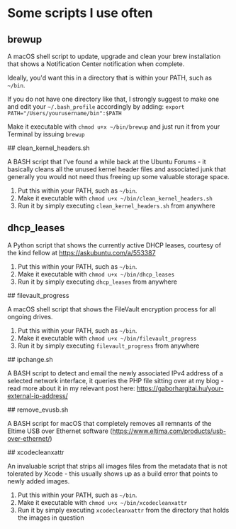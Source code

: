 # Some scripts I use often

## brewup
A macOS shell script to update, upgrade and clean your brew installation that shows a Notification Center notification when complete.

Ideally, you'd want this in a directory that is within your PATH, such as ``~/bin``.

If you do not have one directory like that, I strongly suggest to make one and edit your ``~/.bash_profile`` accordingly by adding:
``export PATH="/Users/yourusername/bin":$PATH``

Make it executable with ``chmod u+x ~/bin/brewup`` and just run it from your Terminal by issuing ``brewup``

## clean_kernel_headers.sh

A BASH script that I've found a while back at the Ubuntu Forums - it basically cleans all the unused kernel header files and associated junk that generally you would not need thus freeing up some valuable storage space.
1. Put this within your PATH, such as ``~/bin``.
2. Make it executable with ``chmod u+x ~/bin/clean_kernel_headers.sh``
3. Run it by simply executing ``clean_kernel_headers.sh`` from anywhere

## dhcp_leases

A Python script that shows the currently active DHCP leases, courtesy of the kind fellow at https://askubuntu.com/a/553387
1. Put this within your PATH, such as ``~/bin``.
2. Make it executable with ``chmod u+x ~/bin/dhcp_leases``
3. Run it by simply executing ``dhcp_leases`` from anywhere

## filevault_progress

A macOS shell script that shows the FileVault encryption process for all ongoing drives.
1. Put this within your PATH, such as ``~/bin``.
2. Make it executable with ``chmod u+x ~/bin/filevault_progress``
3. Run it by simply executing ``filevault_progress`` from anywhere

## ipchange.sh

A BASH script to detect and email the newly associated IPv4 address of a selected network interface, it queries the PHP file sitting over at my blog - read more about it in my relevant post here: https://gaborhargitai.hu/your-external-ip-address/

## remove_evusb.sh

A BASH script for macOS that completely removes all remnants of the Eltime USB over Ethernet software (https://www.eltima.com/products/usb-over-ethernet/)

## xcodecleanxattr

An invaluable script that strips all images files from the metadata that is not tolerated by Xcode - this usually shows up as a build error that points to newly added images.
1. Put this within your PATH, such as ``~/bin``.
2. Make it executable with ``chmod u+x ~/bin/xcodecleanxattr``
3. Run it by simply executing ``xcodecleanxattr`` from the directory that holds the images in question
